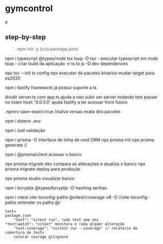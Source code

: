 # gymcontrol
a



## step-by-step

>npm init -y (cria package.json)

npm i typescript @types/node tsx tsup -D
	tsx - executar typescript em node
	tsup - criar build da aplicação -> ts to js
	-D	dev dependences

npx tsc --init
	ts config
	npx executor de pacotes binarios
	mudar target para es2020

npm i fastify
	framework já possui suporte a ts

dividir server.ts com app.ts
	ajuda a nao subir um server rodando test
	passar no listen	host: '0.0.0.0' ajuda fastify a ter acessar front futuro

.npmrc
	save-exact=true //salva versao exata dos pacotes

npm i dotenv
	.env

npm i zod
	validação

npm i prisma -D
	interface de linha de cmd ORM
	npx prisma init
	npx prisma generate //

npm i @prisma/client
	acessar o banco

npx prisma migrate dev
	compara as alterações e atualiza o banco
npx prisma migrate deploy
	para produção

npx prisma studio
	visualizar banco

npm i bcryptjs
	@types/bcryptjs -D
	hashing senhas

npm i vitest vite-tsconfig-paths @vitest/coverage-v8 -D
	//vite-tsconfig-paths entender os paths @/

	tests
	package.json
		"test": "vitest run", roda test uma vez
    "test:watch": "vitest" monitora e roda qlquer alteração
		"test:coverage": "vistest run --coverage" // relatorio de cobertura de tests
		colocar courage gitignore
